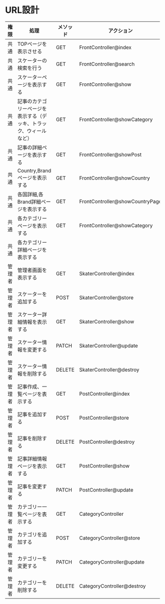 # URL設計

| 権限 | 処理               | メソッド | アクション                | URL | name |
|-----|--------|---------|-----------|-----|------|
| 共通 | TOPページを表示させる  | GET | FrontController@index | / | front.index |
| 共通 | スケーターの検索を行う | GET | FrontController@search | / | front.search |
| 共通 | スケーターページを表示する | GET | FrontController@show | /{skater_name} |front.show |
| 共通 | 記事のカテゴリーページを表示する（デッキ、トラック、ウィールなど） | GET | FrontController@showCategory | /{skater_name}/{category_name} | front.showCategory |
| 共通 | 記事の詳細ページを表示する | GET | FrontController@showPost | /{skater_name}/{category_name}/{post_id} | front.showPost |
| 共通 | Country,Brandページを表示する | GET | FrontController@showCountry | /coutnry | front.showCountry
| 共通 | 各国詳細,各Brand詳細ページを表示する | GET | FrontController@showCountryPage | /country/{country_name} | front.showCountryPage
| 共通 | 各カテゴリーページを表示する | GET | FrontController@showCategory
| 共通 | 各カテゴリー詳細ページを表示する
| 管理者 | 管理者画面を表示する | GET | SkaterController@index | /admin | skater.index |
| 管理者 | スケーターを追加する | POST | SkaterController@store | /admin | skater.store |
| 管理者 | スケーター詳細情報を表示する | GET | SkaterController@show | /admin/show/ | skater.show |
| 管理者 | スケーター情報を変更する | PATCH | SkaterController@update | /admin/show/ | skater.update |
| 管理者 | スケーター情報を削除する | DELETE | SkaterController@destroy | /admin/show/ | skater.destroy |
| 管理者 | 記事作成、一覧ページを表示する | GET | PostController@index | /admin/show/post | post.index |
| 管理者 | 記事を追加する | POST | PostController@store | /admin/show/post | post.store |
| 管理者 | 記事を削除する | DELETE | PostController@destroy | /admin/show/post | post.delete |
| 管理者 | 記事詳細情報ページを表示する | GET | PostController@show | /admin/show/post/{post_id} | post.show |
| 管理者 | 記事を変更する | PATCH | PostController@update | /admin/show/post/{post_id} | post.update |
| 管理者 | カテゴリー一覧ページを表示する | GET | CategoryController | /admin/category | category.index |
| 管理者 | カテゴリを追加する | POST | CategoryController@store | /admin/category | category.store
| 管理者 | カテゴリーを変更する | PATCH | CategoryController@update | /admin/category | category.update |
| 管理者 | カテゴリーを削除する | DELETE | CategoryController@destroy | /admin/category | category.delete |


